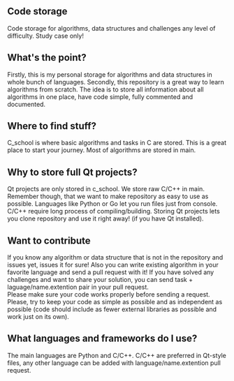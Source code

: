 ## Code storage
Code storage for algorithms, data structures and challenges any level of difficulty. Study case only!

## What's the point?
Firstly, this is my personal storage for algorithms and data structures in whole bunch of languages. Secondly, this repository is a great way to learn algorithms from scratch.
The idea is to store all information about all algorithms in one place, have code simple, fully commented and documented.

## Where to find stuff?
C_school is where basic algorithms and tasks in C are stored. This is a great place to start your journey.
Most of algorithms are stored in main.

## Why to store full Qt projects?
Qt projects are only stored in c_school. We store raw C/C++ in main.
Remember though, that we want to make repository as easy to use as possible. Languages like Python or Go let you run files just from console. C/C++ require long process of compiling/building. Storing Qt projects lets you clone repository and use it right away! (if you have Qt installed).

## Want to contribute
If you know any algorithm or data structure that is not in the repository and issues yet, issues it for sure! Also you can write existing algorithm in your favorite language and send a pull request with it!
If you have solved any challenges and want to share your solution, you can send task + laguage/name.extention pair in your pull request.  
Please make sure your code works properly before sending a request. Please, try to keep your code as simple as possible and as independent as possible (code should include as fewer external libraries as possible and work just on its own).

## What languages and frameworks do I use?
The main languages are Python and C/C++. C/C++ are preferred in Qt-style files, any other language can be added with language/name.extention pull request.
